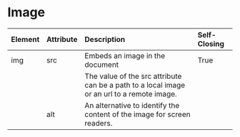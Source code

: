 # Image

| Element | Attribute | Description | Self-Closing |
| :--- | :--- | :--- | :--- |
| img | src | Embeds an image in the document | True |
|  |  | The value of the src attribute can be a path to a local image or an url to a remote image. |  |
|  | alt | An alternative to identify the content of the image for screen readers. |  |

